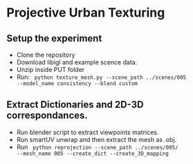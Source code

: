 # Projective Urban Texturing

## Setup the experiment
* Clone the repository
* Download libigl and example scence data.
* Unzip inside PUT folder
* Run:
<code> python texture_mesh.py --scene_path ../scenes/005 --model_name consistency --blend custom </code>


## Extract Dictionaries and 2D-3D correspondances.
* Run blender script to extract viewpoints matrices.
* Run smartUV unwrap and then extract the mesh as .obj.
* Run <code> python reprojection --scene_path ../scenes/005/ --mesh_name 005 --create_dict --create_3D_mapping </code>
